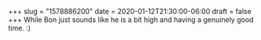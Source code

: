 +++
slug = "1578886200"
date = 2020-01-12T21:30:00-06:00
draft = false
+++
While Bon just sounds like he is a bit high and having a genuinely good time. :)